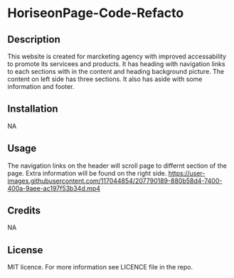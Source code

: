 # HoriseonPage-Code-Refacto

## Description

This website is created for marcketing agency with improved accessability to promote its servicees and products. It has heading with navigation links to each sections with in the content and heading background picture. The content on left side has three sections. It also has aside with some information and footer.


## Installation

NA

## Usage
The navigation links on the header will scroll page to differnt section of the page. Extra information will be found on the right side.
https://user-images.githubusercontent.com/117044854/207790189-880b58d4-7400-400a-9aee-ac197f53b34d.mp4

## Credits




NA

## License
MIT licence. For more information see LICENCE file in the repo.
